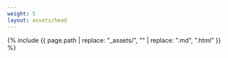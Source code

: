 ```yaml
---
weight: 5
layout: assets/head
---
```

{% include {{ page.path | replace: "_assets/", "" | replace: ".md", ".html" }} %}